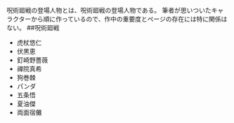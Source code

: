 呪術廻戦の登場人物とは、呪術廻戦の登場人物である。
筆者が思いついたキャラクターから順に作っているので、作中の重要度とページの存在には特に関係はない。
##呪術廻戦
- 虎杖悠仁
- 伏黒恵
- 釘崎野薔薇
- 禪院真希
- 狗巻棘
- パンダ
- 五条悟
- 夏油傑
- 両面宿儺
